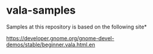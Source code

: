 # vala-samples

Samples at this repository is based on the following site*


https://developer.gnome.org/gnome-devel-demos/stable/beginner.vala.html.en
